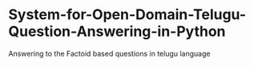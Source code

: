 # System-for-Open-Domain-Telugu-Question-Answering-in-Python
Answering to the Factoid based questions in telugu language
